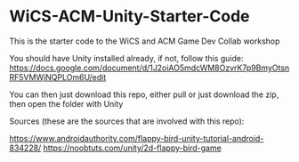 # WiCS-ACM-Unity-Starter-Code

This is the starter code to the WiCS and ACM Game Dev Collab workshop

You should have Unity installed already, if not, follow this guide:
https://docs.google.com/document/d/1J2oiAO5mdcWM8OzvrK7p9BmyOtsnRF5VMWjNQPLOm6U/edit

You can then just download this repo, either pull or just download the zip, then open the folder with Unity


Sources (these are the sources that are involved with this repo):

https://www.androidauthority.com/flappy-bird-unity-tutorial-android-834228/
https://noobtuts.com/unity/2d-flappy-bird-game
